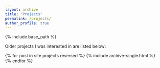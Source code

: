```yaml
---
layout: archive
title: "Projects"
permalink: /projects/
author_profile: true
---
```


{% include base_path %}

Older projects I was interested in are listed below:

{% for post in site.projects reversed %}
  {% include archive-single.html %}
{% endfor %}
